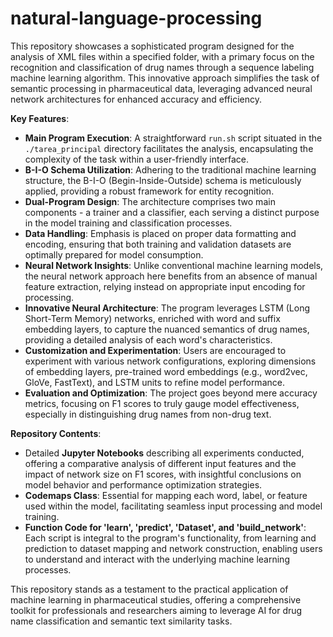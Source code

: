 # natural-language-processing
This repository showcases a sophisticated program designed for the analysis of XML files within a specified folder, with a primary focus on the recognition and classification of drug names through a sequence labeling machine learning algorithm. This innovative approach simplifies the task of semantic processing in pharmaceutical data, leveraging advanced neural network architectures for enhanced accuracy and efficiency.

**Key Features**:
- **Main Program Execution**: A straightforward `run.sh` script situated in the `./tarea_principal` directory facilitates the analysis, encapsulating the complexity of the task within a user-friendly interface.
- **B-I-O Schema Utilization**: Adhering to the traditional machine learning structure, the B-I-O (Begin-Inside-Outside) schema is meticulously applied, providing a robust framework for entity recognition.
- **Dual-Program Design**: The architecture comprises two main components - a trainer and a classifier, each serving a distinct purpose in the model training and classification processes.
- **Data Handling**: Emphasis is placed on proper data formatting and encoding, ensuring that both training and validation datasets are optimally prepared for model consumption.
- **Neural Network Insights**: Unlike conventional machine learning models, the neural network approach here benefits from an absence of manual feature extraction, relying instead on appropriate input encoding for processing.
- **Innovative Neural Architecture**: The program leverages LSTM (Long Short-Term Memory) networks, enriched with word and suffix embedding layers, to capture the nuanced semantics of drug names, providing a detailed analysis of each word's characteristics.
- **Customization and Experimentation**: Users are encouraged to experiment with various network configurations, exploring dimensions of embedding layers, pre-trained word embeddings (e.g., word2vec, GloVe, FastText), and LSTM units to refine model performance.
- **Evaluation and Optimization**: The project goes beyond mere accuracy metrics, focusing on F1 scores to truly gauge model effectiveness, especially in distinguishing drug names from non-drug text.

**Repository Contents**:
- Detailed **Jupyter Notebooks** describing all experiments conducted, offering a comparative analysis of different input features and the impact of network size on F1 scores, with insightful conclusions on model behavior and performance optimization strategies.
- **Codemaps Class**: Essential for mapping each word, label, or feature used within the model, facilitating seamless input processing and model training.
- **Function Code for 'learn', 'predict', 'Dataset', and 'build_network'**: Each script is integral to the program's functionality, from learning and prediction to dataset mapping and network construction, enabling users to understand and interact with the underlying machine learning processes.

This repository stands as a testament to the practical application of machine learning in pharmaceutical studies, offering a comprehensive toolkit for professionals and researchers aiming to leverage AI for drug name classification and semantic text similarity tasks.
